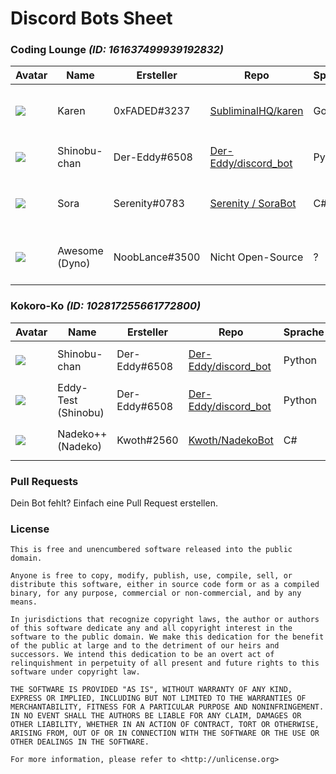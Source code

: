 Discord Bots Sheet
=====================


### Coding Lounge *(ID: 161637499939192832)* ###

Avatar | Name | Ersteller | Repo | Sprache | Präfix
------ | ----------|---------|--------------------------------------|------|-------------
![](https://cdn.discordapp.com/avatars/261263509508194305/732638e1774b7d6fefe085a8f79464bb.webp?size=128) | Karen | 0xFADED#3237 | [SubliminalHQ/karen](https://github.com/SubliminalHQ/karen) | Go | `%`, einstellbar ([Command List](https://wiki.lukas.moe/display/KAREN/Command+List))
![](https://cdn.discordapp.com/avatars/165156654969651200/e5b24342a1716de13275bcc32f1f7056.webp?size=128) | Shinobu-chan | Der-Eddy#6508 | [Der-Eddy/discord_bot](https://github.com/Der-Eddy/discord_bot) | Python | `:` ([Command List](https://github.com/Der-Eddy/discord_bot#commands-list))
![](https://cdn.discordapp.com/avatars/270931284489011202/b7b1f9820c4751ffa3d0e11c97bc2f38.webp?size=128) | Sora | Serenity#0783 | [Serenity / SoraBot](http://git.argus.moe/serenity/SoraBot) | C# | `$`, einstellbar ([Command List](http://git.argus.moe/serenity/SoraBot#dynamic-prefix))
![](https://cdn.discordapp.com/avatars/155149108183695360/5aeb68c29b56b3d92eddb6f46df5051c.webp?size=128) | Awesome (Dyno) | NoobLance#3500 | Nicht Open-Source | ? | `?`, einstellbar ([Command List](https://www.dynobot.net/commands))

### Kokoro-Ko *(ID: 102817255661772800)* ###

Avatar | Name | Ersteller | Repo | Sprache | Präfix
------ | ----------|---------|--------------------------------------|------|-------------
![](https://cdn.discordapp.com/avatars/165156654969651200/e5b24342a1716de13275bcc32f1f7056.webp?size=128) | Shinobu-chan | Der-Eddy#6508 | [Der-Eddy/discord_bot](https://github.com/Der-Eddy/discord_bot) | Python | `:` ([Command List](https://github.com/Der-Eddy/discord_bot#commands-list))
![](https://cdn.discordapp.com/avatars/204966267147255808/b5df40517522683f4c7bbf13ae1c4c41.webp?size=128) | Eddy-Test (Shinobu) | Der-Eddy#6508 | [Der-Eddy/discord_bot](https://github.com/Der-Eddy/discord_bot) | Python | `;` ([Command List](https://github.com/Der-Eddy/discord_bot#commands-list))
![](https://cdn.discordapp.com/avatars/268554005888761859/537beac017e11feacbbfe58ac585dc0d.webp?size=128) | Nadeko++ (Nadeko) | Kwoth#2560 | [Kwoth/NadekoBot](https://github.com/Kwoth/NadekoBot) | C# | `.` ([Command List](http://nadekobot.readthedocs.io/en/latest/Commands%20List/))

### Pull Requests ###
Dein Bot fehlt? Einfach eine Pull Request erstellen.

### License ###

    This is free and unencumbered software released into the public domain.

    Anyone is free to copy, modify, publish, use, compile, sell, or
    distribute this software, either in source code form or as a compiled
    binary, for any purpose, commercial or non-commercial, and by any
    means.

    In jurisdictions that recognize copyright laws, the author or authors
    of this software dedicate any and all copyright interest in the
    software to the public domain. We make this dedication for the benefit
    of the public at large and to the detriment of our heirs and
    successors. We intend this dedication to be an overt act of
    relinquishment in perpetuity of all present and future rights to this
    software under copyright law.

    THE SOFTWARE IS PROVIDED "AS IS", WITHOUT WARRANTY OF ANY KIND,
    EXPRESS OR IMPLIED, INCLUDING BUT NOT LIMITED TO THE WARRANTIES OF
    MERCHANTABILITY, FITNESS FOR A PARTICULAR PURPOSE AND NONINFRINGEMENT.
    IN NO EVENT SHALL THE AUTHORS BE LIABLE FOR ANY CLAIM, DAMAGES OR
    OTHER LIABILITY, WHETHER IN AN ACTION OF CONTRACT, TORT OR OTHERWISE,
    ARISING FROM, OUT OF OR IN CONNECTION WITH THE SOFTWARE OR THE USE OR
    OTHER DEALINGS IN THE SOFTWARE.

    For more information, please refer to <http://unlicense.org>
